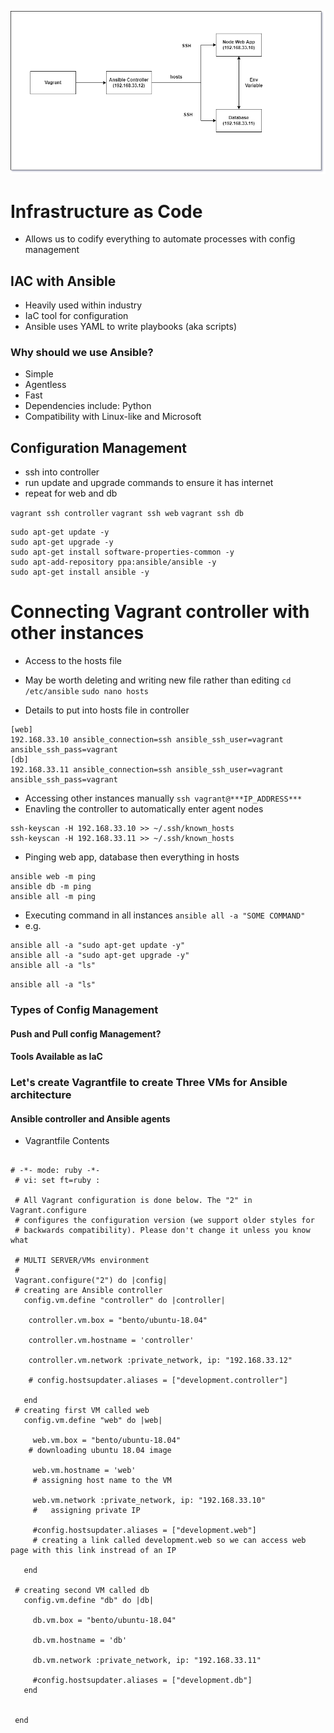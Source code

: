 ![](Ansible_diagram.png)

# Infrastructure as Code
- Allows us to codify everything to automate processes with config management
## IAC with Ansible
- Heavily used within industry
- IaC tool for configuration
- Ansible uses YAML to write playbooks (aka scripts)
### Why should we use Ansible?
- Simple
- Agentless
- Fast
- Dependencies include: Python
- Compatibility with Linux-like and Microsoft

## Configuration Management

- ssh into controller
- run update and upgrade commands to ensure it has internet
- repeat for web and db

`vagrant ssh controller`
`vagrant ssh web`
`vagrant ssh db`
```
sudo apt-get update -y
sudo apt-get upgrade -y
sudo apt-get install software-properties-common -y
sudo apt-add-repository ppa:ansible/ansible -y
sudo apt-get install ansible -y
```

# Connecting Vagrant controller with other instances
- Access to the hosts file
- May be worth deleting and writing new file rather than editing
`cd /etc/ansible`
`sudo nano hosts`

- Details to put into hosts file in controller
```
[web]
192.168.33.10 ansible_connection=ssh ansible_ssh_user=vagrant ansible_ssh_pass=vagrant
[db]
192.168.33.11 ansible_connection=ssh ansible_ssh_user=vagrant ansible_ssh_pass=vagrant
```
- Accessing other instances manually
`ssh vagrant@***IP_ADDRESS***`
- Enavling the controller to automatically enter agent nodes
```
ssh-keyscan -H 192.168.33.10 >> ~/.ssh/known_hosts
ssh-keyscan -H 192.168.33.11 >> ~/.ssh/known_hosts
```


- Pinging web app, database then everything in hosts
```
ansible web -m ping
ansible db -m ping
ansible all -m ping
```
- Executing command in all instances
`ansible all -a "SOME COMMAND"`
- e.g.
```
ansible all -a "sudo apt-get update -y"
ansible all -a "sudo apt-get upgrade -y"
ansible all -a "ls"
```
`ansible all -a "ls"`
### Types of Config Management
#### Push and Pull config Management?
#### Tools Available as IaC


### Let's create Vagrantfile to create Three VMs for Ansible architecture
#### Ansible controller and Ansible agents

- Vagrantfile Contents
```

# -*- mode: ruby -*-
 # vi: set ft=ruby :

 # All Vagrant configuration is done below. The "2" in Vagrant.configure
 # configures the configuration version (we support older styles for
 # backwards compatibility). Please don't change it unless you know what

 # MULTI SERVER/VMs environment
 #
 Vagrant.configure("2") do |config|
 # creating are Ansible controller
   config.vm.define "controller" do |controller|

    controller.vm.box = "bento/ubuntu-18.04"

    controller.vm.hostname = 'controller'

    controller.vm.network :private_network, ip: "192.168.33.12"

    # config.hostsupdater.aliases = ["development.controller"]

   end
 # creating first VM called web  
   config.vm.define "web" do |web|

     web.vm.box = "bento/ubuntu-18.04"
    # downloading ubuntu 18.04 image

     web.vm.hostname = 'web'
     # assigning host name to the VM

     web.vm.network :private_network, ip: "192.168.33.10"
     #   assigning private IP

     #config.hostsupdater.aliases = ["development.web"]
     # creating a link called development.web so we can access web page with this link instread of an IP   

   end

 # creating second VM called db
   config.vm.define "db" do |db|

     db.vm.box = "bento/ubuntu-18.04"

     db.vm.hostname = 'db'

     db.vm.network :private_network, ip: "192.168.33.11"

     #config.hostsupdater.aliases = ["development.db"]     
   end


 end
```
